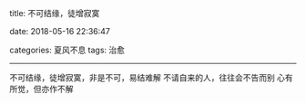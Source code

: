﻿
title: 不可结缘，徒增寂寞

date: 2018-05-16 22:36:47

categories: 夏风不息
tags: 治愈

---

不可结缘，徒增寂寞，非是不可，易结难解
不请自来的人，往往会不告而别
心有所觉，但亦作不解